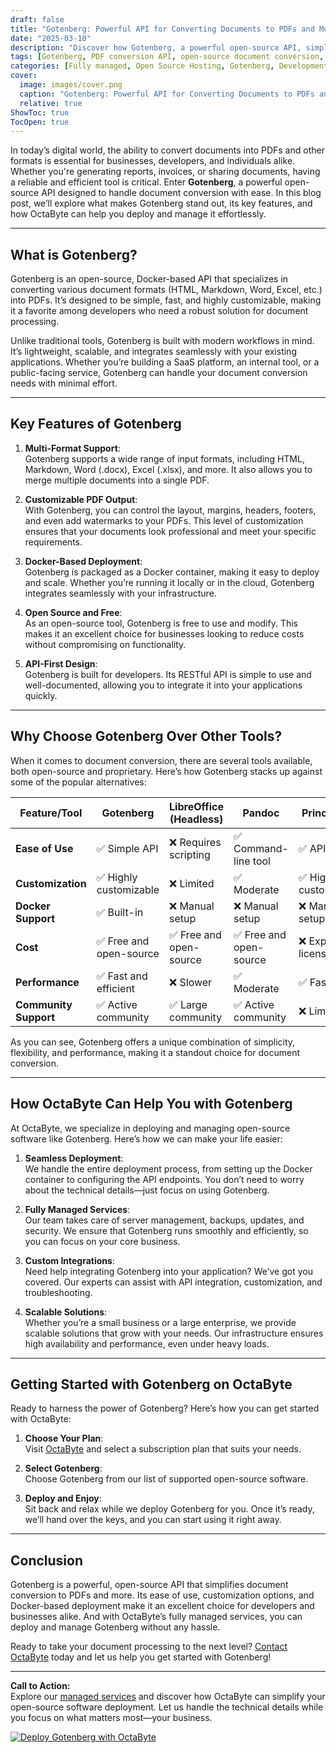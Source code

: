 ```yaml
---
draft: false
title: "Gotenberg: Powerful API for Converting Documents to PDFs and More"
date: "2025-03-10"
description: "Discover how Gotenberg, a powerful open-source API, simplifies document conversion to PDFs and more. Learn why it’s a game-changer for developers and businesses, and how OctaByte can help you deploy and manage it seamlessly."
tags: [Gotenberg, PDF conversion API, open-source document conversion, Gotenberg vs other tools, managed Gotenberg services, OctaByte, document to PDF API, open-source software deployment]
categories: [Fully managed, Open Source Hosting, Gotenberg, Development, Dev Tools]
cover:
  image: images/cover.png
  caption: "Gotenberg: Powerful API for Converting Documents to PDFs and More"
  relative: true
ShowToc: true
TocOpen: true
---
```



In today’s digital world, the ability to convert documents into PDFs and other formats is essential for businesses, developers, and individuals alike. Whether you're generating reports, invoices, or sharing documents, having a reliable and efficient tool is critical. Enter **Gotenberg**, a powerful open-source API designed to handle document conversion with ease. In this blog post, we’ll explore what makes Gotenberg stand out, its key features, and how OctaByte can help you deploy and manage it effortlessly.

---

## What is Gotenberg?

Gotenberg is an open-source, Docker-based API that specializes in converting various document formats (HTML, Markdown, Word, Excel, etc.) into PDFs. It’s designed to be simple, fast, and highly customizable, making it a favorite among developers who need a robust solution for document processing.

Unlike traditional tools, Gotenberg is built with modern workflows in mind. It’s lightweight, scalable, and integrates seamlessly with your existing applications. Whether you’re building a SaaS platform, an internal tool, or a public-facing service, Gotenberg can handle your document conversion needs with minimal effort.

---

## Key Features of Gotenberg

1. **Multi-Format Support**:  
   Gotenberg supports a wide range of input formats, including HTML, Markdown, Word (.docx), Excel (.xlsx), and more. It also allows you to merge multiple documents into a single PDF.

2. **Customizable PDF Output**:  
   With Gotenberg, you can control the layout, margins, headers, footers, and even add watermarks to your PDFs. This level of customization ensures that your documents look professional and meet your specific requirements.

3. **Docker-Based Deployment**:  
   Gotenberg is packaged as a Docker container, making it easy to deploy and scale. Whether you’re running it locally or in the cloud, Gotenberg integrates seamlessly with your infrastructure.

4. **Open Source and Free**:  
   As an open-source tool, Gotenberg is free to use and modify. This makes it an excellent choice for businesses looking to reduce costs without compromising on functionality.

5. **API-First Design**:  
   Gotenberg is built for developers. Its RESTful API is simple to use and well-documented, allowing you to integrate it into your applications quickly.

---

## Why Choose Gotenberg Over Other Tools?

When it comes to document conversion, there are several tools available, both open-source and proprietary. Here’s how Gotenberg stacks up against some of the popular alternatives:

| Feature/Tool          | Gotenberg               | LibreOffice (Headless) | Pandoc               | Prince XML           |
|-----------------------|-------------------------|------------------------|----------------------|----------------------|
| **Ease of Use**       | ✅ Simple API           | ❌ Requires scripting  | ✅ Command-line tool | ✅ API-based         |
| **Customization**     | ✅ Highly customizable  | ❌ Limited             | ✅ Moderate          | ✅ Highly customizable|
| **Docker Support**    | ✅ Built-in             | ❌ Manual setup        | ❌ Manual setup      | ❌ Manual setup      |
| **Cost**              | ✅ Free and open-source | ✅ Free and open-source| ✅ Free and open-source| ❌ Expensive license |
| **Performance**       | ✅ Fast and efficient   | ❌ Slower              | ✅ Moderate          | ✅ Fast              |
| **Community Support** | ✅ Active community     | ✅ Large community     | ✅ Active community  | ❌ Limited           |

As you can see, Gotenberg offers a unique combination of simplicity, flexibility, and performance, making it a standout choice for document conversion.

---

## How OctaByte Can Help You with Gotenberg

At OctaByte, we specialize in deploying and managing open-source software like Gotenberg. Here’s how we can make your life easier:

1. **Seamless Deployment**:  
   We handle the entire deployment process, from setting up the Docker container to configuring the API endpoints. You don’t need to worry about the technical details—just focus on using Gotenberg.

2. **Fully Managed Services**:  
   Our team takes care of server management, backups, updates, and security. We ensure that Gotenberg runs smoothly and efficiently, so you can focus on your core business.

3. **Custom Integrations**:  
   Need help integrating Gotenberg into your application? We’ve got you covered. Our experts can assist with API integration, customization, and troubleshooting.

4. **Scalable Solutions**:  
   Whether you’re a small business or a large enterprise, we provide scalable solutions that grow with your needs. Our infrastructure ensures high availability and performance, even under heavy loads.

---

## Getting Started with Gotenberg on OctaByte

Ready to harness the power of Gotenberg? Here’s how you can get started with OctaByte:

1. **Choose Your Plan**:  
   Visit [OctaByte](https://octabyte.io) and select a subscription plan that suits your needs.

2. **Select Gotenberg**:  
   Choose Gotenberg from our list of supported open-source software.

3. **Deploy and Enjoy**:  
   Sit back and relax while we deploy Gotenberg for you. Once it’s ready, we’ll hand over the keys, and you can start using it right away.

---

## Conclusion

Gotenberg is a powerful, open-source API that simplifies document conversion to PDFs and more. Its ease of use, customization options, and Docker-based deployment make it an excellent choice for developers and businesses alike. And with OctaByte’s fully managed services, you can deploy and manage Gotenberg without any hassle.

Ready to take your document processing to the next level? [Contact OctaByte](https://octabyte.io) today and let us help you get started with Gotenberg!

---

**Call to Action:**  
Explore our [managed services](https://octabyte.io) and discover how OctaByte can simplify your open-source software deployment. Let us handle the technical details while you focus on what matters most—your business.

[![Deploy Gotenberg with OctaByte](/images/deploy-on-octabyte.png)](https://octabyte.io/fully-managed-open-source-services/development/dev-tools/gotenberg)